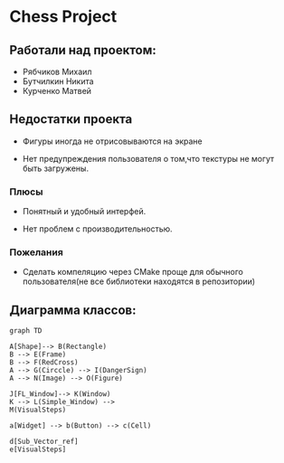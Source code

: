 
# Chess Project

## Работали над проектом:

- Рябчиков Михаил
- Бутчилкин Никита
- Курченко Матвей

## Недостатки проекта

* Фигуры иногда не отрисовываются на экране

* Нет предупреждения пользователя о том,что текстуры не могут быть загружены.

### Плюсы

* Понятный и удобный интерфей.

* Нет проблем с производительностью.

### Пожелания

* Сделать компеляцию через CMake проще для обычного пользователя(не все библиотеки находятся в репозитории)

## Диаграмма классов:

```mermaid
graph TD

A[Shape]--> B(Rectangle)
B --> E(Frame)
B --> F(RedCross)
A --> G(Circcle) --> I(DangerSign) 
A --> N(Image) --> O(Figure)

J[FL_Window]--> K(Window)
K --> L(Simple_Window) -->
M(VisualSteps)

a[Widget] --> b(Button) --> c(Cell)

d[Sub_Vector_ref]
e[VisualSteps]
```